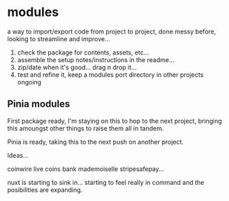 # modules

a way to import/export code from project to project, done messy before, looking to streamline and improve...

1. check the package for contents, assets, etc...
2. assemble the setup notes/instructions in the readme...
3. zip/date when it's good... drag n drop it...
4. test and refine it, keep a modules port directory in other projects ongoing

## Pinia modules

First package ready, I'm staying on this to hop to the next project, bringing this amoungst other things to raise them all in tandem.

Pinia is ready, taking this to the next push on another project.

Ideas...

coinwire live
coins bank
mademoiselle
stripesafepay...

nuxt is starting to sink in... starting to feel really in command and the posibilities are expanding.


